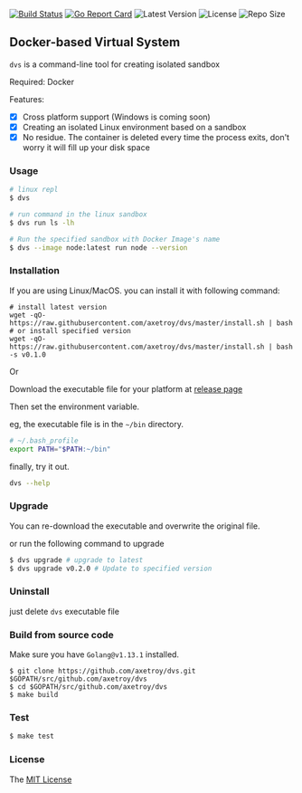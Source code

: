 [![Build Status](https://github.com/axetroy/dvs/workflows/test/badge.svg)](https://github.com/axetroy/dvs/actions)
[![Go Report Card](https://goreportcard.com/badge/github.com/axetroy/dvs)](https://goreportcard.com/report/github.com/axetroy/dvs)
![Latest Version](https://img.shields.io/github/v/release/axetroy/dvs.svg)
![License](https://img.shields.io/github/license/axetroy/dvs.svg)
![Repo Size](https://img.shields.io/github/repo-size/axetroy/dvs.svg)

## Docker-based Virtual System

`dvs` is a command-line tool for creating isolated sandbox

Required: Docker

Features:

- [x] Cross platform support (Windows is coming soon)
- [x] Creating an isolated Linux environment based on a sandbox
- [x] No residue. The container is deleted every time the process exits, don't worry it will fill up your disk space

### Usage

```bash
# linux repl
$ dvs

# run command in the linux sandbox
$ dvs run ls -lh

# Run the specified sandbox with Docker Image's name
$ dvs --image node:latest run node --version
```

### Installation

If you are using Linux/MacOS. you can install it with following command:

```shell
# install latest version
wget -qO- https://raw.githubusercontent.com/axetroy/dvs/master/install.sh | bash
# or install specified version
wget -qO- https://raw.githubusercontent.com/axetroy/dvs/master/install.sh | bash -s v0.1.0
```

Or

Download the executable file for your platform at [release page](https://github.com/axetroy/dvs/releases)

Then set the environment variable.

eg, the executable file is in the `~/bin` directory.

```bash
# ~/.bash_profile
export PATH="$PATH:~/bin"
```

finally, try it out.

```bash
dvs --help
```

### Upgrade

You can re-download the executable and overwrite the original file.

or run the following command to upgrade

```bash
$ dvs upgrade # upgrade to latest
$ dvs upgrade v0.2.0 # Update to specified version
```

### Uninstall

just delete `dvs` executable file

### Build from source code

Make sure you have `Golang@v1.13.1` installed.

```shell
$ git clone https://github.com/axetroy/dvs.git $GOPATH/src/github.com/axetroy/dvs
$ cd $GOPATH/src/github.com/axetroy/dvs
$ make build
```

### Test

```bash
$ make test
```

### License

The [MIT License](LICENSE)
